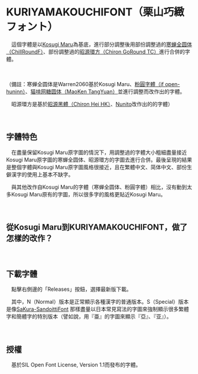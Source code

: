 # KURIYAMAKOUCHIFONT（栗山巧緻フォント）

　這個字體是以[Kosugi Maru](https://github.com/googlefonts/kosugi-maru)為基底，進行部分調整後用部份調整過的[寒蝉全圆体（ChillRoundF）](https://github.com/Warren2060/ChillRound)、部份調整過的[昭源環方（Chiron GoRound TC）](https://github.com/chiron-fonts/chiron-go-round-tc)進行合併的字體。

　　

（備註：寒蝉全圆体是Warren2060基於Kosugi Maru、[粉圓字體（jf open-huninn）](https://github.com/justfont/open-huninn-font)、[猫啃网糖圆体（MaoKen TangYuan）](https://github.com/NightFurySL2001/TangYuan-font)並進行調整而改作出的字體。

　昭源環方是基於[昭源黑體（Chiron Hei HK）](https://github.com/chiron-fonts/chiron-hei-hk/)、[Nunito](https://github.com/googlefonts/NunitoSans)改作出的的字體）

　　

## 字體特色

　在盡量保留Kosugi Maru原字圖的情況下，用調整過的字體大小粗細盡量接近Kosugi Maru原字圖的寒蝉全圆体、昭源環方的字圖去進行合併。最後呈現的結果是整個字體與Kosugi Maru原字圖風格很接近，且在繁體中文、简体中文、部份生僻漢字的使用上基本不缺字。

　與其他改作自Kosugi Maru的字體（寒蝉全圆体、粉圓字體）相比，沒有動到太多Kosugi Maru原有的字圖，所以很多字的風格更貼近Kosugi Maru。

　　

## 從Kosugi Maru到KURIYAMAKOUCHIFONT，做了怎樣的改作？



　　

## 下載字體

　點擊右側邊的「Releases」按鈕，選擇最新版下載。

　其中，N（Normal）版本是正常顯示各種漢字的普通版本。S（Special）版本是像[SaKura-SandoittiFont](https://github.com/Silent0225/SaKura-SandoittiFont) 那樣盡量以日本常見寫法的字圖來強制顯示很多繁體字和簡體字的特別版本（譬如說，用『亜』的字圖來顯示『亞』、『亚』）。

　　

## 授權

　基於SIL Open Font License, Version 1.1而發布的字體。
 
